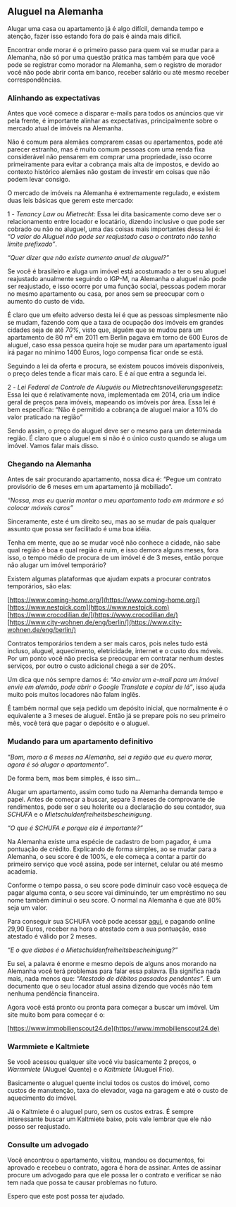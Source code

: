 ## Aluguel na Alemanha

Alugar uma casa ou apartamento já é algo difícil, demanda tempo e atenção, fazer isso estando fora do país é ainda mais difícil.

Encontrar onde morar é o primeiro passo para quem vai se mudar para a Alemanha, não só por uma questão prática mas também para que você pode se registrar como morador na Alemanha, sem o registro de morador você não pode abrir conta em banco, receber salário ou até mesmo receber correspondências.

### Alinhando as expectativas

Antes que você comece a disparar e-mails para todos os anúncios que vir pela frente, é importante alinhar as expectativas, principalmente sobre o mercado atual de imóveis na Alemanha.

Não é comum para alemães comprarem casas ou apartamentos, pode até parecer estranho, mas é muito comum pessoas com uma renda fixa considerável não pensarem em comprar uma propriedade, isso ocorre primeiramente para evitar a cobrança mais alta de impostos, e devido ao contexto histórico alemães não gostam de investir em coisas que não podem levar consigo.

O mercado de imóveis na Alemanha é extremamente regulado, e existem duas leis básicas que gerem este mercado:

1 - *Tenancy Law ou Mietrecht:* Essa lei dita basicamente como deve ser o relacionamento entre locador e locatário, dizendo inclusive o que pode ser cobrado ou não no aluguel, uma das coisas mais importantes dessa lei é: _“O valor do Aluguel não pode ser reajustado caso o contrato não tenha limite prefixado”_.

_“Quer dizer que não existe aumento anual de aluguel?”_

Se você é brasileiro e aluga um imóvel está acostumado a ter o seu aluguel reajustado anualmente seguindo o IGP-M, na Alemanha o aluguel não pode ser reajustado, e isso ocorre por uma função social, pessoas podem morar no mesmo apartamento ou casa, por anos sem se preocupar com o aumento do custo de vida.

É claro que um efeito adverso desta lei é que as pessoas simplesmente não se mudam, fazendo com que a taxa de ocupação dos imóveis em grandes cidades seja de até *70%*, visto que, alguém que se mudou para um apartamento de 80 m² em 2011 em Berlin pagava em torno de 600 Euros de aluguel, caso essa pessoa queira hoje se mudar para um apartamento igual irá pagar no mínimo 1400 Euros, logo compensa ficar onde se está.

Seguindo a lei da oferta e procura, se existem poucos imóveis disponíveis, o preço deles tende a ficar mais caro. E é aí que entra a segunda lei.

2 - *Lei Federal de Controle de Aluguéis ou Mietrechtsnovellierungsgesetz*: Essa lei que é relativamente nova, implementada em 2014, cria um índice geral de preços para imóveis, mapeando os imóveis por área. Essa lei é bem específica: “Não é permitido a cobrança de aluguel maior a 10% do valor praticado na região”

Sendo assim, o preço do aluguel deve ser o mesmo para um determinada região. É claro que o aluguel em si não é o único custo quando se aluga um imóvel. Vamos falar mais disso.

### Chegando na Alemanha

Antes de sair procurando apartamento, nossa dica é: “Pegue um contrato provisório de 6 meses em um apartamento já mobiliado”.

_“Nossa, mas eu queria montar o meu apartamento todo em mármore e só colocar móveis caros”_

Sinceramente, este é um direito seu, mas ao se mudar de país qualquer assunto que possa ser facilitado é uma boa idéia.

Tenha em mente, que ao se mudar você não conhece a cidade, não sabe qual região é boa e qual região é ruim, e isso demora alguns meses, fora isso, o tempo médio de procura de um imóvel é de 3 meses, então porque não alugar um imóvel temporário?

Existem algumas plataformas que ajudam expats a procurar contratos temporários, são elas:

[https://www.coming-home.org/](https://www.coming-home.org/)
[https://www.nestpick.com](https://www.nestpick.com)
[https://www.crocodilian.de/](https://www.crocodilian.de/)
[https://www.city-wohnen.de/eng/berlin/](https://www.city-wohnen.de/eng/berlin/)

Contratos temporários tendem a ser mais caros, pois neles tudo está incluso, aluguel, aquecimento, eletricidade, internet e o custo dos móveis. Por um ponto você não precisa se preocupar em contratar nenhum destes serviços, por outro o custo adicional chega a ser de 20%.

Um dica que nós sempre damos é: _“Ao enviar um e-mail para um imóvel envie em alemão, pode abrir o Google Translate e copiar de lá”_, isso ajuda muito pois muitos locadores não falam inglês.

É também normal que seja pedido um depósito inicial, que normalmente é o equivalente a 3 meses de aluguel. Então já se prepare pois no seu primeiro mês, você terá que pagar o depósito e o aluguel.

### Mudando para um apartamento definitivo

_“Bom, moro a 6 meses na Alemanha, sei a região que eu quero morar, agora é só alugar o apartamento”_.

De forma bem, mas bem simples, é isso sim…

Alugar um apartamento, assim como tudo na Alemanha demanda tempo e papel. Antes de começar a buscar, separe 3 meses de comprovante de rendimentos, pode ser o seu holerite ou a declaração do seu contador, sua *SCHUFA* e o *Mietschuldenfreiheitsbescheinigung*.

_“O que é SCHUFA e porque ela é importante?”_

Na Alemanha existe uma espécie de cadastro de bom pagador, é uma pontuação de crédito. Explicando de forma simples, ao se mudar para a Alemanha, o seu score  é de 100%, e ele começa a contar a partir do primeiro serviço que você assina, pode ser internet, celular ou até mesmo academia.

Conforme o tempo passa, o seu score  pode diminuir caso você esqueça de pagar alguma conta, o seu score vai diminuindo, ter um empréstimo no seu nome também diminui o seu score. O normal na Alemanha é que até 80% seja um valor.

Para conseguir sua SCHUFA você pode acessar [aqui](https://www.meineschufa.de/index.php?site=1), e pagando online 29,90 Euros, receber na hora o atestado com a sua pontuação, esse atestado é válido por 2 meses.

_“E o que diabos é o Mietschuldenfreiheitsbescheinigung?”_

Eu sei, a palavra é enorme e mesmo depois de alguns anos morando na Alemanha você terá problemas para falar essa palavra. Ela significa nada mais, nada menos que: _“Atestado de débitos passados pendentes”_. É um documento que o seu locador atual assina dizendo que vocês não tem nenhuma pendência financeira.

Agora você está pronto ou pronta para começar a buscar um imóvel. Um site muito bom para começar é o:

[https://www.immobilienscout24.de](https://www.immobilienscout24.de)

### Warmmiete e Kaltmiete

Se você acessou qualquer site você viu basicamente 2 preços, o _Warmmiete_ (Aluguel Quente) e o _Kaltmiete_ (Aluguel Frio).

Basicamente o aluguel quente inclui todos os custos do imóvel, como custos de manutenção, taxa do elevador, vaga na garagem e até o custo de aquecimento do imóvel.

Já o Kaltmiete é o aluguel puro, sem os custos extras. É sempre interessante buscar um Kaltmiete baixo, pois vale lembrar que ele não posso ser reajustado.

### Consulte um advogado

Você encontrou o apartamento, visitou, mandou os documentos, foi aprovado e recebeu o contrato, agora é hora de assinar. Antes de assinar procure um advogado para que ele possa ler o contrato e verificar se não tem nada que possa te causar problemas no futuro.

Espero que este post possa ter ajudado.

